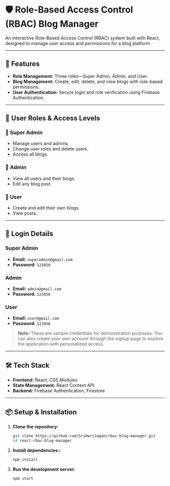 # 🛡️ Role-Based Access Control (RBAC) Blog Manager

An interactive Role-Based Access Control (RBAC) system built with React, designed to manage user access and permissions for a blog platform.

---

## 🚀 Features

- **Role Management:** Three roles—Super Admin, Admin, and User.
- **Blog Management:** Create, edit, delete, and view blogs with role-based permissions.
- **User Authentication:** Secure login and role verification using Firebase Authentication.

---

## 👤 User Roles & Access Levels

### 🔹 **Super Admin**
- Manage users and admins.
- Change user roles and delete users.
- Access all blogs.

### 🔹 **Admin**
- View all users and their blogs.
- Edit any blog post.

### 🔹 **User**
- Create and edit their own blogs.
- View posts.

----

## 🔐 Login Details

### Super Admin
- **Email:** `superadmin@gmail.com`  
- **Password:** `123456`  

### Admin
- **Email:** `admin@gmail.com`  
- **Password:** `123456`  

### User
- **Email:** `user@gmail.com`  
- **Password:** `123456`  

> **Note:** These are sample credentials for demonstration purposes. You can also create your own account through the signup page to explore the application with personalized access.

----

## 🛠️ Tech Stack

- **Frontend:** React, CSS Modules
- **State Management:** React Context API
- **Backend:** Firebase Authentication, Firestore

---

## 📦 Setup & Installation

1. **Clone the repository:**
   ```bash
   git clone https://github.com/SriHariJagan/rbac-blog-manager.git
   cd react-rbac-blog-manager

2. **Install dependencies::**
   ```bash
   npm install

3. **Run the development server:**
   ```bash
   npm start
